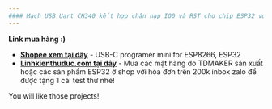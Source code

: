 ```yaml
---
#### Mạch USB Uart CH340 kết hợp chân nạp IO0 và RST cho chip ESP32 với cơ chế tự nạp và reset, dùng như usb uart và nạp với kích thước nhỏ gọn, cổng USB-C siêu bền nhé.
---
```

__Link mua hàng :)__

- __[Shopee xem tại dây](
https://shopee.vn/product/364070088/22227537765/)__ - USB-C programer mini for ESP8266, ESP32
- __[Linhkienthuduc.com tại đây](https://linhkienthuduc.com/mach-nap-esp32-esp8266-cong-type-c-v1)__ - Mua các mặt hàng do TDMAKER sản xuất hoặc các sản phẩm ESP32 ở shop với hóa đơn trên 200k inbox zalo để được tặng 1 cái test thử nhé!

You will like those projects!

